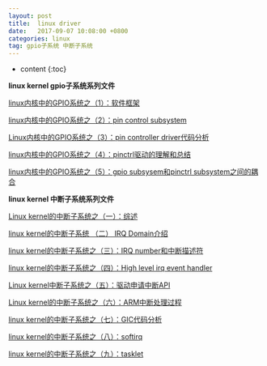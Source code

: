 ```yaml
---
layout: post
title:  linux driver
date:   2017-09-07 10:08:00 +0800
categories: linux
tag: gpio子系统 中断子系统
---
```


* content
{:toc}

**linux kernel gpio子系统系列文件**

[linux内核中的GPIO系统之（1）：软件框架](http://www.wowotech.net/gpio_subsystem/io-port-control.html/comment-page-2)

[linux内核中的GPIO系统之（2）：pin control subsystem](http://www.wowotech.net/gpio_subsystem/pin-control-subsystem.html)

[Linux内核中的GPIO系统之（3）：pin controller driver代码分析](http://www.wowotech.net/gpio_subsystem/pin-controller-driver.html)

[linux内核中的GPIO系统之（4）：pinctrl驱动的理解和总结](http://www.wowotech.net/gpio_subsystem/pinctrl-driver-summary.html)

[linux内核中的GPIO系统之（5）：gpio subsysem和pinctrl subsystem之间的耦合](http://www.wowotech.net/gpio_subsystem/pinctrl-and-gpio.html)


**linux kernel 中断子系统系列文件**

[Linux kernel的中断子系统之（一）：综述](http://www.wowotech.net/irq_subsystem/interrupt_subsystem_architecture.html)

[linux kernel的中断子系统 （二） IRQ Domain介绍](http://www.wowotech.net/irq_subsystem/irq-domain.html/comment-page-3)

[linux kernel的中断子系统之（三）：IRQ number和中断描述符](http://www.wowotech.net/irq_subsystem/interrupt_descriptor.html)

[linux kernel的中断子系统之（四）：High level irq event handler](http://www.wowotech.net/irq_subsystem/High_level_irq_event_handler.html)

[Linux kernel中断子系统之（五）：驱动申请中断API](http://www.wowotech.net/irq_subsystem/request_threaded_irq.html)

[Linux kernel的中断子系统之（六）：ARM中断处理过程](http://www.wowotech.net/irq_subsystem/irq_handler.html)

[linux kernel的中断子系统之（七）：GIC代码分析](http://www.wowotech.net/irq_subsystem/gic_driver.html)

[linux kernel的中断子系统之（八）：softirq](http://www.wowotech.net/irq_subsystem/soft-irq.html)

[linux kernel的中断子系统之（九）：tasklet](http://www.wowotech.net/irq_subsystem/tasklet.html)
